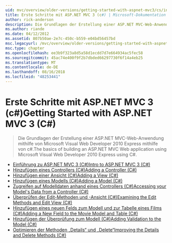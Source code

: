 ```yaml
---
uid: mvc/overview/older-versions/getting-started-with-aspnet-mvc3/cs/index
title: Erste Schritte mit ASP.NET MVC 3 (c#) | Microsoft-Dokumentation
author: rick-anderson
description: Die Grundlagen der Erstellung einer ASP.NET MVC-Web-Anwendung mithilfe von Microsoft Visual Web Developer 2010 Express mithilfe von c#.
ms.author: riande
ms.date: 04/12/2012
ms.assetid: 807b50ae-2e7c-450c-b559-e04bd56457bd
msc.legacyurl: /mvc/overview/older-versions/getting-started-with-aspnet-mvc3/cs
msc.type: chapter
ms.openlocfilehash: ee3b9f323a8d5a58d1ecdd7d7e664934ac5fec58
ms.sourcegitcommit: 45ac74e400f9f2b7dbded66297730f6f14a4eb25
ms.translationtype: MT
ms.contentlocale: de-DE
ms.lasthandoff: 08/16/2018
ms.locfileid: "48253441"
---
```

<a name="getting-started-with-aspnet-mvc-3-c"></a><span data-ttu-id="e1db6-103">Erste Schritte mit ASP.NET MVC 3 (c#)</span><span class="sxs-lookup"><span data-stu-id="e1db6-103">Getting Started with ASP.NET MVC 3 (C#)</span></span>
====================
> <span data-ttu-id="e1db6-104">Die Grundlagen der Erstellung einer ASP.NET MVC-Web-Anwendung mithilfe von Microsoft Visual Web Developer 2010 Express mithilfe von c#.</span><span class="sxs-lookup"><span data-stu-id="e1db6-104">The basics of building an ASP.NET MVC Web application using Microsoft Visual Web Developer 2010 Express using C#.</span></span>


- [<span data-ttu-id="e1db6-105">Einführung zu ASP.NET MVC 3 (C#)</span><span class="sxs-lookup"><span data-stu-id="e1db6-105">Intro to ASP.NET MVC 3 (C#)</span></span>](intro-to-aspnet-mvc-3.md)
- [<span data-ttu-id="e1db6-106">Hinzufügen eines Controllers (C#)</span><span class="sxs-lookup"><span data-stu-id="e1db6-106">Adding a Controller (C#)</span></span>](adding-a-controller.md)
- [<span data-ttu-id="e1db6-107">Hinzufügen einer Ansicht (C#)</span><span class="sxs-lookup"><span data-stu-id="e1db6-107">Adding a View (C#)</span></span>](adding-a-view.md)
- [<span data-ttu-id="e1db6-108">Hinzufügen eines Modells (C#)</span><span class="sxs-lookup"><span data-stu-id="e1db6-108">Adding a Model (C#)</span></span>](adding-a-model.md)
- [<span data-ttu-id="e1db6-109">Zugreifen auf Modelldaten anhand eines Controllers (C#)</span><span class="sxs-lookup"><span data-stu-id="e1db6-109">Accessing your Model's Data from a Controller (C#)</span></span>](accessing-your-models-data-from-a-controller.md)
- [<span data-ttu-id="e1db6-110">Überprüfen der Edit-Methoden und -Ansicht (C#)</span><span class="sxs-lookup"><span data-stu-id="e1db6-110">Examining the Edit Methods and Edit View (C#)</span></span>](examining-the-edit-methods-and-edit-view.md)
- [<span data-ttu-id="e1db6-111">Hinzufügen eines neuen Felds zum Modell und zur Tabelle eines Films (C#)</span><span class="sxs-lookup"><span data-stu-id="e1db6-111">Adding a New Field to the Movie Model and Table (C#)</span></span>](adding-a-new-field.md)
- [<span data-ttu-id="e1db6-112">Hinzufügen der Überprüfung zum Modell (C#)</span><span class="sxs-lookup"><span data-stu-id="e1db6-112">Adding Validation to the Model (C#)</span></span>](adding-validation-to-the-model.md)
- [<span data-ttu-id="e1db6-113">Optimieren der Methoden „Details“ und „Delete“</span><span class="sxs-lookup"><span data-stu-id="e1db6-113">Improving the Details and Delete Methods (C#)</span></span>](improving-the-details-and-delete-methods.md)
